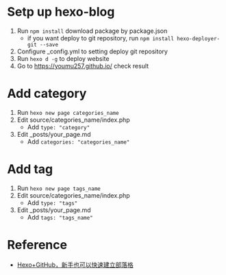 # Setp up hexo-blog
1. Run ```npm install``` download package by package.json
    -  if you want deploy to git repository, run ```npm install hexo-deployer-git --save```
3. Configure _config.yml to setting deploy git repository
4. Run ```hexo d -g``` to deploy website
5. Go to https://youmu257.github.io/ check result

# Add category
1. Run ```hexo new page categories_name```
2. Edit source/categories_name/index.php
    - Add ```type: "category"```
3. Edit _posts/your_page.md
    - Add ```categories: "categories_name"```

# Add tag
1. Run ```hexo new page tags_name```
2. Edit source/categories_name/index.php
    - Add ```type: "tags"```
3. Edit _posts/your_page.md
    - Add ```tags: "tags_name"```

# Reference
- [Hexo+GitHub，新手也可以快速建立部落格](https://blackmaple.me/hexo-tutorial/)
